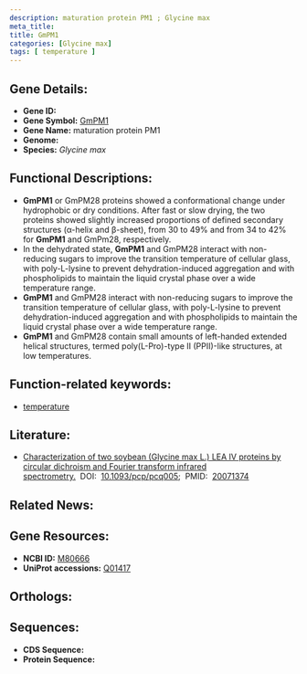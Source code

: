 ```yaml
---
description: maturation protein PM1 ; Glycine max
meta_title:
title: GmPM1
categories: [Glycine max]
tags: [ temperature ]
---
```


## Gene Details:
- **Gene ID:** []()
- **Gene Symbol:** <u>GmPM1</u>
- **Gene Name:** maturation protein PM1
- **Genome:** []()
- **Species:** *Glycine max*

## Functional Descriptions:
   - **GmPM1** or GmPM28 proteins showed a conformational change under hydrophobic or dry conditions. After fast or slow drying, the two proteins showed slightly increased proportions of defined secondary structures (α-helix and β-sheet), from 30 to 49% and from 34 to 42% for **GmPM1** and GmPm28, respectively.
   - In the dehydrated state, **GmPM1** and GmPM28 interact with non-reducing sugars to improve the transition temperature of cellular glass, with poly-L-lysine to prevent dehydration-induced aggregation and with phospholipids to maintain the liquid crystal phase over a wide temperature range.
   - **GmPM1** and GmPM28 interact with non-reducing sugars to improve the transition temperature of cellular glass, with poly-L-lysine to prevent dehydration-induced aggregation and with phospholipids to maintain the liquid crystal phase over a wide temperature range.
   - **GmPM1** and GmPM28 contain small amounts of left-handed extended helical structures, termed poly(L-Pro)-type II (PPII)-like structures, at low temperatures.

## Function-related keywords:
   - [temperature](/tags/temperature/)

## Literature:
   - [Characterization of two soybean (Glycine max L.) LEA IV proteins by circular dichroism and Fourier transform infrared spectrometry.](https://doi.org/10.1093/pcp/pcq005)&nbsp;&nbsp;DOI:&nbsp;&nbsp;[10.1093/pcp/pcq005](https://doi.org/10.1093/pcp/pcq005);&nbsp;&nbsp;PMID:&nbsp;&nbsp;[20071374](https://pubmed.ncbi.nlm.nih.gov/20071374/)

## Related News:

## Gene Resources:
- **NCBI ID:**  [M80666](https://www.ncbi.nlm.nih.gov/gene/?term=M80666)
- **UniProt accessions:**  [Q01417](https://www.uniprot.org/uniprotkb/Q01417/entry)

## Orthologs:

## Sequences:
- **CDS Sequence:**
- **Protein Sequence:**
